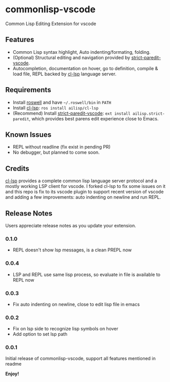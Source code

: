 # commonlisp-vscode

Common Lisp Editing Extension for vscode

## Features
- Common Lisp syntax highlight, Auto indenting/formating, folding.
- (Optional) Structural editing and navigation provided by [strict-paredit-vscode](https://github.com/ailisp/strict-paredit-vscode).
- Autocompletion, documentation on hover, go to definition, compile & load file, REPL backed by [cl-lsp](https://github.com/ailisp/cl-lsp) language server.

## Requirements

- Install [roswell](https://github.com/roswell/roswell) and have `~/.roswell/bin` in `PATH`
- Install [cl-lsp](https://github.com/ailisp/cl-lsp): `ros install ailisp/cl-lsp`
- (Recommend) Install [strict-paredit-vscode](https://github.com/ailisp/strict-paredit-vscode): `ext install ailisp.strict-paredit`, which provides best parens edit experience close to Emacs.

## Known Issues

- REPL without readline (fix exist in pending PR)
- No debugger, but planned to come soon.

## Credits
[cl-lsp](https://github.com/cxxxr/cl-lsp) provides a complete common lisp language server protocol and a mostly working LSP client for vscode. I forked cl-lsp to fix some issues on it and this repo is fix to its vscode plugin to support recent version of vscode and adding a few improvements: auto indenting on newline and run REPL.

## Release Notes

Users appreciate release notes as you update your extension.

### 0.1.0

- REPL doesn't show lsp messages, is a clean PREPL now

### 0.0.4

- LSP and REPL use same lisp process, so evaluate in file is available to REPL now

### 0.0.3

- Fix auto indenting on newline, close to edit lisp file in emacs

### 0.0.2

- Fix on lsp side to recognize lisp symbols on hover
- Add option to set lsp path

### 0.0.1

Initial release of commonlisp-vscode, support all features mentioned in readme

**Enjoy!**
